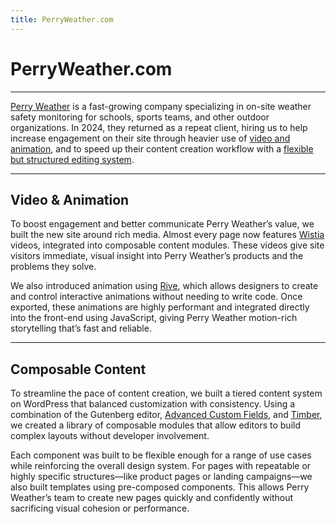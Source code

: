 ```yaml
---
title: PerryWeather.com
---
```


# PerryWeather.com

---

[Perry Weather](https://perryweather.com/) is a fast-growing company specializing in on-site weather safety monitoring for schools, sports teams, and other outdoor organizations. In 2024, they returned as a repeat client, hiring us to help increase engagement on their site through heavier use of [video and animation](#video--animation), and to speed up their content creation workflow with a [flexible but structured editing system](#composable-content).

---

## Video & Animation

To boost engagement and better communicate Perry Weather’s value, we built the new site around rich media. Almost every page now features [Wistia](https://wistia.com/) videos, integrated into composable content modules. These videos give site visitors immediate, visual insight into Perry Weather’s products and the problems they solve.

We also introduced animation using [Rive](https://rive.app/), which allows designers to create and control interactive animations without needing to write code. Once exported, these animations are highly performant and integrated directly into the front-end using JavaScript, giving Perry Weather motion-rich storytelling that’s fast and reliable.

---

## Composable Content

To streamline the pace of content creation, we built a tiered content system on WordPress that balanced customization with consistency. Using a combination of the Gutenberg editor, [Advanced Custom Fields](https://www.advancedcustomfields.com/), and [Timber](https://timber.github.io/docs/), we created a library of composable modules that allow editors to build complex layouts without developer involvement.

Each component was built to be flexible enough for a range of use cases while reinforcing the overall design system. For pages with repeatable or highly specific structures—like product pages or landing campaigns—we also built templates using pre-composed components. This allows Perry Weather’s team to create new pages quickly and confidently without sacrificing visual cohesion or performance.
